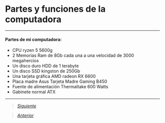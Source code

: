 # Partes y funciones de la computadora

----

#### Partes de mi computadora:

+ CPU ryzen 5 5600g
+ 2 Memorias Ram de 8Gb cada una a una velocidad de 3000 megahercios
+ Un disco duro HDD de 1 terabyte
+ Un disco SSD kingston de 250Gb
+ Una tarjeta gráfica AMD radeon RX 6600 
+ Placa madre Asus Tarjeta Madre Gaming B450
+ Fuente de alimentación Thermaltake 600 Watts
+ Gabinete normal ATX

----

> [*Siguiente*](Practica4.md)

> [*Anterior*](Practica2.md)
